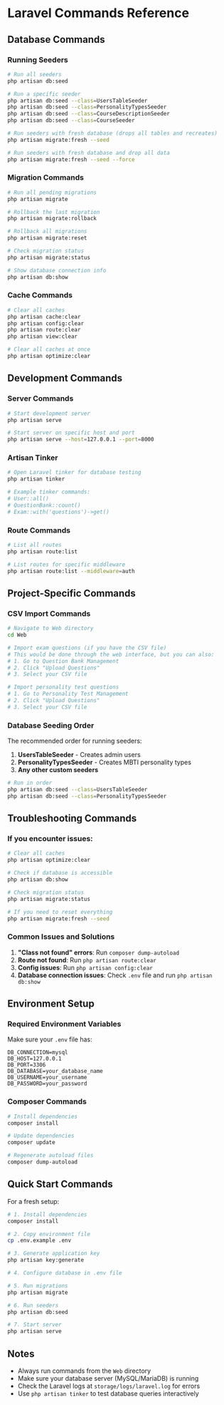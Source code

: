 # Laravel Commands Reference

## Database Commands

### Running Seeders

```bash
# Run all seeders
php artisan db:seed

# Run a specific seeder
php artisan db:seed --class=UsersTableSeeder
php artisan db:seed --class=PersonalityTypesSeeder
php artisan db:seed --class=CourseDescriptionSeeder
php artisan db:seed --class=CourseSeeder           

# Run seeders with fresh database (drops all tables and recreates)
php artisan migrate:fresh --seed

# Run seeders with fresh database and drop all data
php artisan migrate:fresh --seed --force
```

### Migration Commands

```bash
# Run all pending migrations
php artisan migrate

# Rollback the last migration
php artisan migrate:rollback

# Rollback all migrations
php artisan migrate:reset

# Check migration status
php artisan migrate:status

# Show database connection info
php artisan db:show
```

### Cache Commands

```bash
# Clear all caches
php artisan cache:clear
php artisan config:clear
php artisan route:clear
php artisan view:clear

# Clear all caches at once
php artisan optimize:clear
```

## Development Commands

### Server Commands

```bash
# Start development server
php artisan serve

# Start server on specific host and port
php artisan serve --host=127.0.0.1 --port=8000
```

### Artisan Tinker

```bash
# Open Laravel tinker for database testing
php artisan tinker

# Example tinker commands:
# User::all()
# QuestionBank::count()
# Exam::with('questions')->get()
```

### Route Commands

```bash
# List all routes
php artisan route:list

# List routes for specific middleware
php artisan route:list --middleware=auth
```

## Project-Specific Commands

### CSV Import Commands

```bash
# Navigate to Web directory
cd Web

# Import exam questions (if you have the CSV file)
# This would be done through the web interface, but you can also:
# 1. Go to Question Bank Management
# 2. Click "Upload Questions"
# 3. Select your CSV file

# Import personality test questions
# 1. Go to Personality Test Management
# 2. Click "Upload Questions"
# 3. Select your CSV file
```

### Database Seeding Order

The recommended order for running seeders:

1. **UsersTableSeeder** - Creates admin users
2. **PersonalityTypesSeeder** - Creates MBTI personality types
3. **Any other custom seeders**

```bash
# Run in order
php artisan db:seed --class=UsersTableSeeder
php artisan db:seed --class=PersonalityTypesSeeder
```

## Troubleshooting Commands

### If you encounter issues:

```bash
# Clear all caches
php artisan optimize:clear

# Check if database is accessible
php artisan db:show

# Check migration status
php artisan migrate:status

# If you need to reset everything
php artisan migrate:fresh --seed
```

### Common Issues and Solutions

1. **"Class not found" errors**: Run `composer dump-autoload`
2. **Route not found**: Run `php artisan route:clear`
3. **Config issues**: Run `php artisan config:clear`
4. **Database connection issues**: Check `.env` file and run `php artisan db:show`

## Environment Setup

### Required Environment Variables

Make sure your `.env` file has:

```env
DB_CONNECTION=mysql
DB_HOST=127.0.0.1
DB_PORT=3306
DB_DATABASE=your_database_name
DB_USERNAME=your_username
DB_PASSWORD=your_password
```

### Composer Commands

```bash
# Install dependencies
composer install

# Update dependencies
composer update

# Regenerate autoload files
composer dump-autoload
```

## Quick Start Commands

For a fresh setup:

```bash
# 1. Install dependencies
composer install

# 2. Copy environment file
cp .env.example .env

# 3. Generate application key
php artisan key:generate

# 4. Configure database in .env file

# 5. Run migrations
php artisan migrate

# 6. Run seeders
php artisan db:seed

# 7. Start server
php artisan serve
```

## Notes

- Always run commands from the `Web` directory
- Make sure your database server (MySQL/MariaDB) is running
- Check the Laravel logs at `storage/logs/laravel.log` for errors
- Use `php artisan tinker` to test database queries interactively 